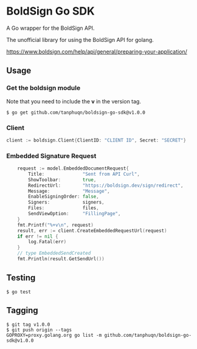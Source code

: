 # BoldSign Go SDK
A Go wrapper for the BoldSign API.

The unofficial library for using the BoldSign API for golang.

https://www.boldsign.com/help/api/general/preparing-your-application/

## Usage

### Get the boldsign module

Note that you need to include the **v** in the version tag.

```
$ go get github.com/tanphuqn/boldsign-go-sdk@v1.0.0
```


### Client

```go
client := boldsign.Client{ClientID: "CLIENT ID", Secret: "SECRET"}
```

### Embedded Signature Request

```go
	request := model.EmbeddedDocumentRequest{
		Title:              "Sent from API Curl",
		ShowToolbar:        true,
		RedirectUrl:        "https://boldsign.dev/sign/redirect",
		Message:            "Message",
		EnableSigningOrder: false,
		Signers:            signers,
		Files:              files,
		SendViewOption:     "FillingPage",
	}
	fmt.Printf("%+v\n", request)
	result, err := client.CreateEmbeddedRequestUrl(request)
	if err != nil {
		log.Fatal(err)
	}
    // type EmbeddedSendCreated
    fmt.Println(result.GetSendUrl())
```

## Testing

```
$ go test
```

## Tagging

```
$ git tag v1.0.0
$ git push origin --tags
GOPROXY=proxy.golang.org go list -m github.com/tanphuqn/boldsign-go-sdk@v1.0.0
```

